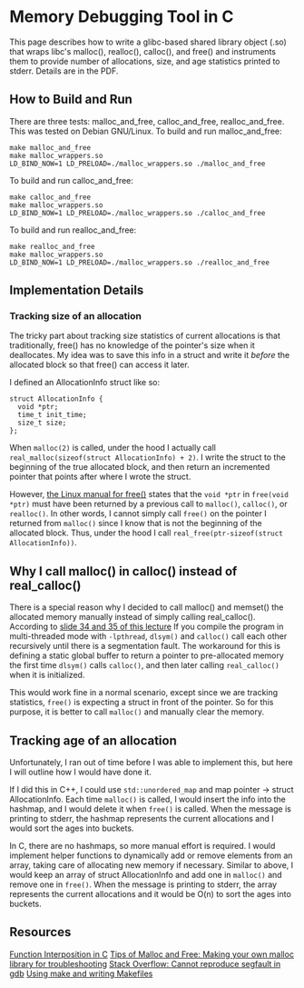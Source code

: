 # Memory Debugging Tool in C

This page describes how to write a glibc-based shared library object (.so) that
wraps libc's malloc(), realloc(), calloc(), and free() and instruments them to
provide number of allocations, size, and age statistics printed to stderr.
Details are in the PDF.

## How to Build and Run

There are three tests: malloc_and_free, calloc_and_free, realloc_and_free.
This was tested on Debian GNU/Linux.
To build and run malloc_and_free:

```
make malloc_and_free
make malloc_wrappers.so
LD_BIND_NOW=1 LD_PRELOAD=./malloc_wrappers.so ./malloc_and_free
```

To build and run calloc_and_free:

```
make calloc_and_free
make malloc_wrappers.so
LD_BIND_NOW=1 LD_PRELOAD=./malloc_wrappers.so ./calloc_and_free
```

To build and run realloc_and_free:

```
make realloc_and_free
make malloc_wrappers.so
LD_BIND_NOW=1 LD_PRELOAD=./malloc_wrappers.so ./realloc_and_free
```

## Implementation Details

### Tracking size of an allocation

The tricky part about tracking size statistics of current
allocations is that traditionally, free() has no knowledge of the pointer's
size when it deallocates. My idea was to save this info in a struct
and write it *before* the allocated block so that free() can access it later.

I defined an AllocationInfo struct like so:

```
struct AllocationInfo {
  void *ptr;
  time_t init_time;
  size_t size;
};
```

When `malloc(2)` is called, under the hood I actually call
`real_malloc(sizeof(struct AllocationInfo) + 2)`. I write the struct to the
beginning of the true allocated block, and then return an incremented pointer
that points after where I wrote the struct.

However, [the Linux manual for free()](https://man7.org/linux/man-pages/man3/free.3.html)
states that the `void *ptr` in `free(void *ptr)` must have been returned by a
previous call to `malloc()`, `calloc()`, or `realloc()`. In other words, I
cannot simply call `free()` on the pointer I returned from `malloc()` since I
know that is not the beginning of the allocated block. Thus, under the hood I
call `real_free(ptr-sizeof(struct AllocationInfo))`.

## Why I call malloc() in calloc() instead of real_calloc()
There is a special reason why I decided to call malloc() and memset() the
allocated memory manually instead of simply calling real_calloc(). According to
[slide 34 and 35 of this lecture](https://elinux.org/images/b/b5/Elc2013_Kobayashi.pdf)
If you compile the program in multi-threaded mode with `-lpthread`, `dlsym()` and
`calloc()` call each other recursively until there is a segmentation fault. The
workaround for this is defining a static global buffer to return a pointer to 
pre-allocated memory the first time `dlsym()` calls `calloc()`, and then later
calling `real_calloc()` when it is initialized.

This would work fine in a normal scenario, except since we are tracking
statistics, `free()` is expecting a struct in front of the pointer. So for this
purpose, it is better to call `malloc()` and manually clear the memory.

## Tracking age of an allocation

Unfortunately, I ran out of time before I was able to implement this, but here
I will outline how I would have done it.

If I did this in C++, I could use `std::unordered_map` and map
pointer -> struct AllocationInfo. Each time `malloc()` is called, I would insert
the info into the hashmap, and I would delete it when `free()` is called. When
the message is printing to stderr, the hashmap represents the current
allocations and I would sort the ages into buckets.

In C, there are no hashmaps, so more manual effort is required. I would
implement helper functions to dynamically add or remove elements from an array,
taking care of allocating new memory if necessary. Similar to above, I would
keep an array of struct AllocationInfo and add one in `malloc()` and remove
one in `free()`. When the message is printing to stderr, the array represents
the current allocations and it would be O(n) to sort the ages into buckets.

## Resources
[Function Interposition in C](https://www.geeksforgeeks.org/function-interposition-in-c-with-an-example-of-user-defined-malloc/)
[Tips of Malloc and Free: Making your own malloc library for troubleshooting](https://elinux.org/images/b/b5/Elc2013_Kobayashi.pdf)
[Stack Overflow: Cannot reproduce segfault in gdb](https://stackoverflow.com/questions/7057651/cannot-reproduce-segfault-in-gdb)
[Using make and writing Makefiles](https://www.cs.swarthmore.edu/~newhall/unixhelp/howto_makefiles.html)

